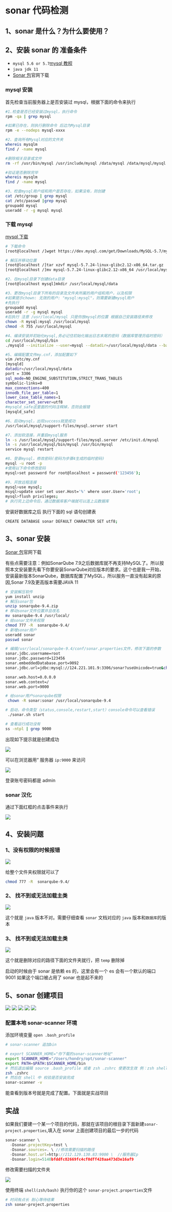 # sonar 代码检测

## 1、sonar 是什么？为什么要使用？

## 2、安装 sonar 的 准备条件

- `mysql 5.6 or 5.7`[mysql 教程](https://www.cnblogs.com/jj123/p/15740668.html)
- `java jdk 11`
- [Sonar 包](https://www.sonarqube.org/)官网下载

### mysql 安装

首先检查当前服务器上是否安装过 mysql，根据下面的命令来执行

```bash
#1.检查是否已经安装过mysql，执行命令
rpm -qa | grep mysql

#如果已存在，则执行删除命令 后边为Mysql目录
rpm -e --nodeps mysql-xxxx

#2、查询所有Mysql对应的文件夹
whereis mysqlm
find / -name mysql

#删除相关目录或文件
rm -rf /usr/bin/mysql /usr/include/mysql /data/mysql /data/mysql/mysql

#验证是否删除完毕
whereis mysqlm
find / -name mysql

#3、检查mysql用户组和用户是否存在，如果没有，则创建
cat /etc/group | grep mysql
cat /etc/passwd |grep mysql
groupadd mysql
useradd -r -g mysql mysql

```

### 下载 mysql

[mysql 下载](https://dev.mysql.com/downloads/mysql/)

```bash
# 下载命令
[root@localhost /]wget https://dev.mysql.com/get/Downloads/MySQL-5.7/mysql-5.7.24-linux-glibc2.12-x86_64.tar.gz

# 解压并移动位置
[root@localhost /]tar xzvf mysql-5.7.24-linux-glibc2.12-x86_64.tar.gz
[root@localhost /]mv mysql-5.7.24-linux-glibc2.12-x86_64 /usr/local/mysql

#2、在mysql目录下创建data目录
[root@localhost mysql]mkdir /usr/local/mysql/data

#3、更改mysql目录下所有的目录及文件夹所属的用户组和用户，以及权限
#如果提示chown: 无效的用户: "mysql:mysql"，则需要新建mysql用户
#先执行
groupadd mysql
useradd -r -g mysql mysql
#后执行 注意 /usr/local/mysql 只是你放mysql的位置 根据自己安装路径来修改
chown -R mysql:mysql /usr/local/mysql
chmod -R 755 /usr/local/mysql

#4、编译安装并初始化mysql,务必记住初始化输出日志末尾的密码（数据库管理员临时密码）
cd /usr/local/mysql/bin
./mysqld --initialize --user=mysql --datadir=/usr/local/mysql/data --basedir=/usr/local/mysql

#5、编辑配置文件my.cnf，添加配置如下
vim /etc/my.cnf
[mysqld]
datadir=/usr/local/mysql/data
port = 3306
sql_mode=NO_ENGINE_SUBSTITUTION,STRICT_TRANS_TABLES
symbolic-links=0
max_connections=400
innodb_file_per_table=1
lower_case_table_names=1
character_set_server=utf8
#mysqld_safe这里面的代码注释掉，否则会报错
[mysqld_safe]

#6、启动mysql，出现success就是成功
/usr/local/mysql/support-files/mysql.server start

#7、添加软连接，并重启mysql服务
ln -s /usr/local/mysql/support-files/mysql.server /etc/init.d/mysql
ln -s /usr/local/mysql/bin/mysql /usr/bin/mysql
service mysql restart

#8、登录mysql，修改密码(密码为步骤4生成的临时密码)
mysql -u root -p
#使用以下命令修改密码
mysql>set password for root@localhost = password('123456');

#9、开放远程连接
mysql>use mysql;
msyql>update user set user.Host='%' where user.User='root';
mysql>flush privileges;
# 执行完上边命令后，通过数据库客户端就可以连上云数据库
```

安装好数据库之后 执行下面的 sql 语句创建表

```bash
CREATE DATABASE sonar DEFAULT CHARACTER SET utf8;
```

## 3、sonar 安装

[Sonar 包](https://www.sonarqube.org/)官网下载

<Alert>
有些点需要注意：例如SonarQube 7.9之后数据库就不再支持MySQL了。所以按照本文安装要先看下你要安装SonarQube对应版本的要求。这个也是我一开始，安装最新版本SonarQube，数据库配置了MySQL，所以服务一直没有起来的原因,Sonar 7.9及更高版本需要JAVA 11
</Alert>

```bash
# 安装解压软件
yum install unzip
# 解压sonar包
unzip sonarqube-9.4.zip
# 移动sonar文件位置并且改名
mv sonarqube-9.4 /usr/local/
# 给sonar文件夹权限
chmod 777 -R  sonarqube-9.4/
# 新增sonar用户
useradd sonar
passwd sonar

# 编辑/usr/local/sonarqube-9.4/conf/sonar.properties文件，修改下面的参数
sonar.jdbc.username=root
sonar.jdbc.password=123456
sonar.embeddedDatabase.port=9092
sonar.jdbc.url=jdbc:mysql://124.221.101.9:3306/sonar?useUnicode=true&characterEncoding=utf8

sonar.web.host=0.0.0.0
sonar.web.context=/
sonar.web.port=9000

# 给sonar用户sonarqube权限
 chown -R sonar:sonar /usr/local/sonarqube-9.4

# 启动，命令类型（status,console,restart,start）console命令可以查看错误
 ./sonar.sh start

# 查看运行成功没有
ss -ntpl | grep 9000

```

出现如下提示就是创建成功

<!-- ![sonar创建完成](/engineering/sonar创建成功.png) -->
<img src='../../assets/engineering/sonar创建成功.png'>

可以在浏览器用“ 服务器 `ip:9000` 来访问

<img src='../../assets/engineering/sonar界面.png'>

登录账号密码都是 admin

### sonar 汉化

通过下面红框的点击事件来执行

<!-- ![sonar界面](/engineering/汉化.png) -->
<img src='../../assets/engineering/汉化.png'>

## 4、安装问题

### 1、没有权限的时候报错

<img src='../../assets/engineering/sonar无执行权限.png'>

给整个文件夹权限就可以了

```bash
chmod 777 -R  sonarqube-9.4/
```

### 2、 找不到或无法加载主类

<img src='../../assets/engineering/sonar报错1.png'>

这个就是 `java` 版本不对。需要仔细查看 `sonar` 文档对应的 `java` 版本和`数据库`的版本

### 3、 找不到或无法加载主类

<img src='../../assets/engineering/sonar报错2.png'>

这个就是删除对应的路径下面的文件夹就行，把 `temp` 删除掉

启动的时候由于 sonar 是依赖 es 的，这里会有一个 es 会有一个默认的端口 9001 如果这个端口被占用了 sonar 也是起不来的

## 5、sonar 创建项目

<img src='../../assets/engineering/创建项目.png'>
<img src='../../assets/engineering/create_project.png'>
<img src='../../assets/engineering/create_project1.png'>
<img src='../../assets/engineering/cretae_project2.png'>
<img src='../../assets/engineering/create_project3.png'>

### 配置本地 sonar-scanner 环境

添加环境变量 `open .bash_profile`

```bash
# sonar-scanner 追加bin

# export SCANNER_HOME="你下载的sonar-scanner地址"
export SCANNER_HOME="/Users/hondry/opt/sonar-scanner"
export PATH=$PATH:$SCANNER_HOME/bin
# 然后退出编辑 source .bash_profile 或者 zsh .zshrc 使更改生效 例：zsh shell 下
zsh .zshrc
# 然后在 shell 中 校验是否安装完成
sonar-scanner -v
```

能查看到版本号就是完成了配置。下面就是实战项目

## 实战

如果我们要建一个某一个项目的代码，那就在该项目的根目录下面新建`sonar-project.properties`,填入在 sonar 上面创建项目的最后一步的代码

```javascript
sonar-scanner \
  -Dsonar.projectKey=test \
  -Dsonar.sources=. \ //修改需要扫描的路径
  -Dsonar.host.url=http://212.129.130.83:9000 \  //服务器Ip
  -Dsonar.login=5140bfddfc82669fc4cf0dff428aa473d3e16af9
```

修改需要扫描的文件夹

<!-- ![创建3](/engineering/配置文件.png) -->
<img src='../../assets/engineering/配置文件.png'>

使用终端 `shell(zsh/bash)` 执行你的这个 `sonar-project.properties`文件

```bash
# 时间有点长 耐心等待结果
zsh sonar-project.properties
```
